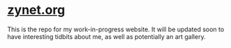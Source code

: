 # [zynet.org](https://zynet.org)
This is the repo for my work-in-progress website. It will be updated soon to have interesting tidbits about me, as well as potentially an art gallery.
